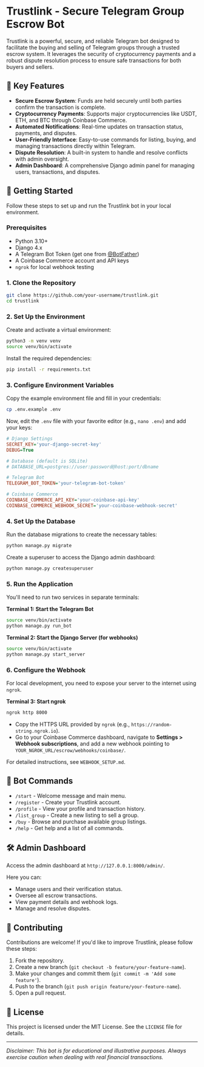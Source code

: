 # Trustlink - Secure Telegram Group Escrow Bot

Trustlink is a powerful, secure, and reliable Telegram bot designed to facilitate the buying and selling of Telegram groups through a trusted escrow system. It leverages the security of cryptocurrency payments and a robust dispute resolution process to ensure safe transactions for both buyers and sellers.

  <!-- Replace with your own banner -->

## 🌟 Key Features

- **Secure Escrow System**: Funds are held securely until both parties confirm the transaction is complete.
- **Cryptocurrency Payments**: Supports major cryptocurrencies like USDT, ETH, and BTC through Coinbase Commerce.
- **Automated Notifications**: Real-time updates on transaction status, payments, and disputes.
- **User-Friendly Interface**: Easy-to-use commands for listing, buying, and managing transactions directly within Telegram.
- **Dispute Resolution**: A built-in system to handle and resolve conflicts with admin oversight.
- **Admin Dashboard**: A comprehensive Django admin panel for managing users, transactions, and disputes.

## 🚀 Getting Started

Follow these steps to set up and run the Trustlink bot in your local environment.

### Prerequisites

- Python 3.10+
- Django 4.x
- A Telegram Bot Token (get one from [@BotFather](https://t.me/BotFather))
- A Coinbase Commerce account and API keys
- `ngrok` for local webhook testing

### 1. Clone the Repository

```bash
git clone https://github.com/your-username/trustlink.git
cd trustlink
```

### 2. Set Up the Environment

Create and activate a virtual environment:

```bash
python3 -m venv venv
source venv/bin/activate
```

Install the required dependencies:

```bash
pip install -r requirements.txt
```

### 3. Configure Environment Variables

Copy the example environment file and fill in your credentials:

```bash
cp .env.example .env
```

Now, edit the `.env` file with your favorite editor (e.g., `nano .env`) and add your keys:

```ini
# Django Settings
SECRET_KEY='your-django-secret-key'
DEBUG=True

# Database (default is SQLite)
# DATABASE_URL=postgres://user:password@host:port/dbname

# Telegram Bot
TELEGRAM_BOT_TOKEN='your-telegram-bot-token'

# Coinbase Commerce
COINBASE_COMMERCE_API_KEY='your-coinbase-api-key'
COINBASE_COMMERCE_WEBHOOK_SECRET='your-coinbase-webhook-secret'
```

### 4. Set Up the Database

Run the database migrations to create the necessary tables:

```bash
python manage.py migrate
```

Create a superuser to access the Django admin dashboard:

```bash
python manage.py createsuperuser
```

### 5. Run the Application

You'll need to run two services in separate terminals:

**Terminal 1: Start the Telegram Bot**

```bash
source venv/bin/activate
python manage.py run_bot
```

**Terminal 2: Start the Django Server (for webhooks)**

```bash
source venv/bin/activate
python manage.py start_server
```

### 6. Configure the Webhook

For local development, you need to expose your server to the internet using `ngrok`.

**Terminal 3: Start ngrok**

```bash
ngrok http 8000
```

- Copy the HTTPS URL provided by `ngrok` (e.g., `https://random-string.ngrok.io`).
- Go to your Coinbase Commerce dashboard, navigate to **Settings > Webhook subscriptions**, and add a new webhook pointing to `YOUR_NGROK_URL/escrow/webhooks/coinbase/`.

For detailed instructions, see `WEBHOOK_SETUP.md`.

## 🤖 Bot Commands

- `/start` - Welcome message and main menu.
- `/register` - Create your Trustlink account.
- `/profile` - View your profile and transaction history.
- `/list_group` - Create a new listing to sell a group.
- `/buy` - Browse and purchase available group listings.
- `/help` - Get help and a list of all commands.

## 🛠️ Admin Dashboard

Access the admin dashboard at `http://127.0.0.1:8000/admin/`.

Here you can:
- Manage users and their verification status.
- Oversee all escrow transactions.
- View payment details and webhook logs.
- Manage and resolve disputes.

## 🤝 Contributing

Contributions are welcome! If you'd like to improve Trustlink, please follow these steps:

1. Fork the repository.
2. Create a new branch (`git checkout -b feature/your-feature-name`).
3. Make your changes and commit them (`git commit -m 'Add some feature'`).
4. Push to the branch (`git push origin feature/your-feature-name`).
5. Open a pull request.

## 📄 License

This project is licensed under the MIT License. See the `LICENSE` file for details.

---

*Disclaimer: This bot is for educational and illustrative purposes. Always exercise caution when dealing with real financial transactions.*
